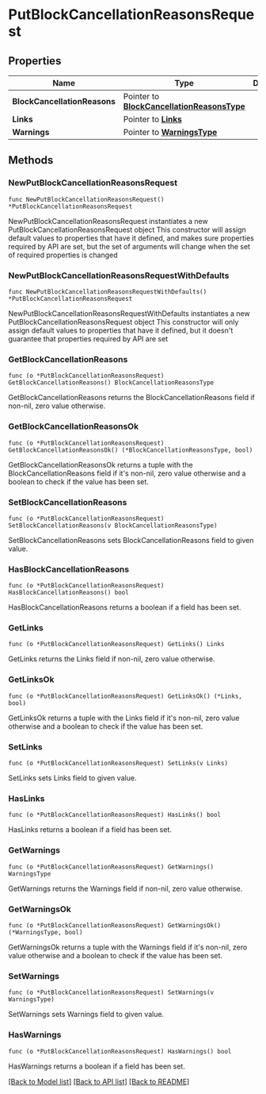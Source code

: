 # PutBlockCancellationReasonsRequest

## Properties

Name | Type | Description | Notes
------------ | ------------- | ------------- | -------------
**BlockCancellationReasons** | Pointer to [**BlockCancellationReasonsType**](BlockCancellationReasonsType.md) |  | [optional] 
**Links** | Pointer to [**Links**](Links.md) |  | [optional] 
**Warnings** | Pointer to [**WarningsType**](WarningsType.md) |  | [optional] 

## Methods

### NewPutBlockCancellationReasonsRequest

`func NewPutBlockCancellationReasonsRequest() *PutBlockCancellationReasonsRequest`

NewPutBlockCancellationReasonsRequest instantiates a new PutBlockCancellationReasonsRequest object
This constructor will assign default values to properties that have it defined,
and makes sure properties required by API are set, but the set of arguments
will change when the set of required properties is changed

### NewPutBlockCancellationReasonsRequestWithDefaults

`func NewPutBlockCancellationReasonsRequestWithDefaults() *PutBlockCancellationReasonsRequest`

NewPutBlockCancellationReasonsRequestWithDefaults instantiates a new PutBlockCancellationReasonsRequest object
This constructor will only assign default values to properties that have it defined,
but it doesn't guarantee that properties required by API are set

### GetBlockCancellationReasons

`func (o *PutBlockCancellationReasonsRequest) GetBlockCancellationReasons() BlockCancellationReasonsType`

GetBlockCancellationReasons returns the BlockCancellationReasons field if non-nil, zero value otherwise.

### GetBlockCancellationReasonsOk

`func (o *PutBlockCancellationReasonsRequest) GetBlockCancellationReasonsOk() (*BlockCancellationReasonsType, bool)`

GetBlockCancellationReasonsOk returns a tuple with the BlockCancellationReasons field if it's non-nil, zero value otherwise
and a boolean to check if the value has been set.

### SetBlockCancellationReasons

`func (o *PutBlockCancellationReasonsRequest) SetBlockCancellationReasons(v BlockCancellationReasonsType)`

SetBlockCancellationReasons sets BlockCancellationReasons field to given value.

### HasBlockCancellationReasons

`func (o *PutBlockCancellationReasonsRequest) HasBlockCancellationReasons() bool`

HasBlockCancellationReasons returns a boolean if a field has been set.

### GetLinks

`func (o *PutBlockCancellationReasonsRequest) GetLinks() Links`

GetLinks returns the Links field if non-nil, zero value otherwise.

### GetLinksOk

`func (o *PutBlockCancellationReasonsRequest) GetLinksOk() (*Links, bool)`

GetLinksOk returns a tuple with the Links field if it's non-nil, zero value otherwise
and a boolean to check if the value has been set.

### SetLinks

`func (o *PutBlockCancellationReasonsRequest) SetLinks(v Links)`

SetLinks sets Links field to given value.

### HasLinks

`func (o *PutBlockCancellationReasonsRequest) HasLinks() bool`

HasLinks returns a boolean if a field has been set.

### GetWarnings

`func (o *PutBlockCancellationReasonsRequest) GetWarnings() WarningsType`

GetWarnings returns the Warnings field if non-nil, zero value otherwise.

### GetWarningsOk

`func (o *PutBlockCancellationReasonsRequest) GetWarningsOk() (*WarningsType, bool)`

GetWarningsOk returns a tuple with the Warnings field if it's non-nil, zero value otherwise
and a boolean to check if the value has been set.

### SetWarnings

`func (o *PutBlockCancellationReasonsRequest) SetWarnings(v WarningsType)`

SetWarnings sets Warnings field to given value.

### HasWarnings

`func (o *PutBlockCancellationReasonsRequest) HasWarnings() bool`

HasWarnings returns a boolean if a field has been set.


[[Back to Model list]](../README.md#documentation-for-models) [[Back to API list]](../README.md#documentation-for-api-endpoints) [[Back to README]](../README.md)


